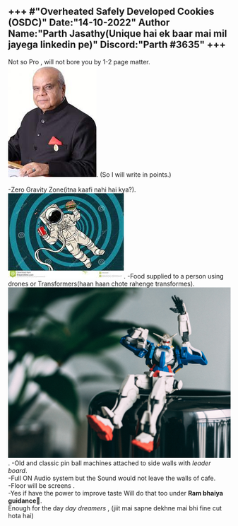 +++
                      #"**Overheated Safely Developed Cookies (OSDC)**"
Date:"14-10-2022"
Author Name:"Parth Jasathy(Unique hai ek baar mai mil jayega linkedin pe)"
Discord:"Parth #3635"
+++
---

Not so Pro , will not bore you by 1-2 page matter.<br>
![pro bro](pro.jpg).
(So I will write in points.)<br><br>
-Zero Gravity Zone(itna kaafi nahi hai kya?).<br>
![](0.jpg).
-Food supplied to a person using drones or Transformers(haan haan chote rahenge transformes).<br>
![](transformer.jpg).
-Old and classic pin ball machines attached to side walls with *leader board*.<br>
-Full ON Audio system but the Sound would not leave the walls of cafe.<br>
-Floor will be screens .<br>
-Yes if have the power to improve taste Will do that too under __Ram bhaiya guidance🙏__.<br>
Enough for the day *day dreamers* , (jiit mai sapne dekhne mai bhi fine cut hota hai)<br>
<br>
